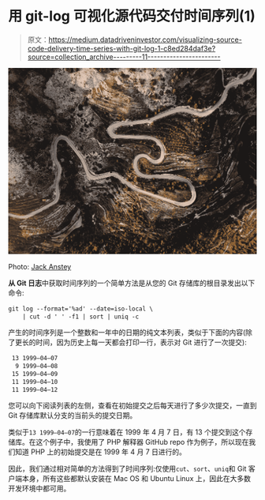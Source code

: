 # 用 git-log 可视化源代码交付时间序列(1)

> 原文：<https://medium.datadriveninvestor.com/visualizing-source-code-delivery-time-series-with-git-log-1-c8ed284daf3e?source=collection_archive---------11----------------------->

![](img/a77d49ef778b4b3577924adcc7b9b3fe.png)

Photo: [Jack Anstey](https://unsplash.com/@jack_anstey?utm_source=unsplash&utm_medium=referral&utm_content=creditCopyText)

**从 Git 日志**中获取时间序列的一个简单方法是从您的 Git 存储库的根目录发出以下命令:

```
git log --format='%ad' --date=iso-local \
    | cut -d ' ' -f1 | sort | uniq -c
```

产生的时间序列是一个整数和一年中的日期的纯文本列表，类似于下面的内容(除了更长的时间，因为历史上每一天都会打印一行，表示对 Git 进行了一次提交):

```
 13 1999–04–07
  9 1999–04–08
 15 1999–04–09
 11 1999–04–10
 11 1999–04–12
```

您可以向下阅读列表的左侧，查看在初始提交之后每天进行了多少次提交，一直到 Git 存储库默认分支的当前头的提交日期。

类似于`13 1999–04–07`的一行意味着在 1999 年 4 月 7 日，有 13 个提交到这个存储库。在这个例子中，我使用了 PHP 解释器 GitHub repo 作为例子，所以现在我们知道 PHP 上的初始提交是在 1999 年 4 月 7 日进行的。

因此，我们通过相对简单的方法得到了时间序列:仅使用`cut`、`sort`、`uniq`和 Git 客户端本身，所有这些都默认安装在 Mac OS 和 Ubuntu Linux 上，因此在大多数开发环境中都可用。